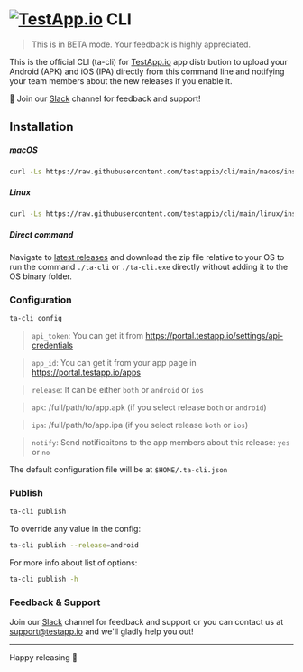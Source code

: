 # [<img src="https://assets.testapp.io/logo/blue.svg" alt="TestApp.io"/>](https://testapp.io/) CLI

> This is in BETA mode. Your feedback is highly appreciated.

This is the official CLI (ta-cli) for [TestApp.io](https://testapp.io) app distribution to upload your Android (APK) and iOS (IPA) directly from this command line and notifying your team members about the new releases if you enable it.

🎉 Join our [Slack](https://join.slack.com/t/testappio/shared_invite/zt-pvpoj3l2-epGYwGTaV3~3~0f7udNWoA) channel for feedback and support!

## Installation

##### macOS

```bash
curl -Ls https://raw.githubusercontent.com/testappio/cli/main/macos/install.sh | sh
```

##### Linux

```bash
curl -Ls https://raw.githubusercontent.com/testappio/cli/main/linux/install.sh | sh
```

##### Direct command

Navigate to [latest releases](https://github.com/testappio/cli/releases) and download the zip file relative to your OS to run the command `./ta-cli` or `./ta-cli.exe` directly without adding it to the OS binary folder.

### Configuration

```bash
ta-cli config
```

> `api_token`: You can get it from https://portal.testapp.io/settings/api-credentials

> `app_id`: You can get it from your app page in https://portal.testapp.io/apps

> `release`: It can be either `both` or `android` or `ios`

> `apk`: /full/path/to/app.apk (if you select release `both` or `android`)

> `ipa`: /full/path/to/app.ipa (if you select release `both` or `ios`)

> `notify`: Send notificaitons to the app members about this release: `yes` or `no`

The default configuration file will be at `$HOME/.ta-cli.json`

### Publish

```bash
ta-cli publish
```

To override any value in the config:

```bash
ta-cli publish --release=android
```

For more info about list of options:

```bash
ta-cli publish -h
```

### Feedback & Support

Join our [Slack](https://join.slack.com/t/testappio/shared_invite/zt-pvpoj3l2-epGYwGTaV3~3~0f7udNWoA) channel for feedback and support or you can contact us at support@testapp.io and we'll gladly help you out!

---

Happy releasing 🎉
